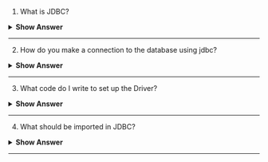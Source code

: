 1. What is JDBC?

<details><summary><b> Show Answer</b></summary>
  
<blockquote>

JDBC stands for Java Database Connectivity. It is a Java API which is used to interact with relational databases. JDBC provides a standard set of interfaces that allow the user to connect to a database and retrieve or modify data in the database. 

</blockquote>

</details>

---

2. How do you make a connection to the database using jdbc?

<details><summary><b> Show Answer</b></summary>
  
<blockquote>

To make a connection to the database using jdbc first we have to load the JDBC driver for the database you want to connect to using the `Class.forName()` method. then we can create a create a `Connection` object using the `DriverManager.getConnection()` method and providing the URL, username, and password for the database. Then create a `Statement` using the `Connection.createStatement()` method. Then we can use `executeQuery()` method to run the queries on the database and fetch the result. The result received by the database can be stored in `ResultSet` object.

</blockquote>

</details>

---

3. What code do I write to set up the Driver?

<details><summary><b> Show Answer</b></summary>
  
<blockquote>

To set up the driver in a Java application, first, you need to download the JDBC driver JAR file and add it to the project's classpath. Then, you can load the JDBC driver class using the `Class.forName()` method. Once the driver class is loaded, you can establish a connection to the database using the `DriverManager.getConnection()` method, which takes the database's URL, username, and password as parameters. However, the `DriverManager.getConnection()` method may throw an `SQLException`, so it is important to write exception-handling code to handle any errors that may occur.

</blockquote>

</details>

---


4. What should be imported in JDBC?

<details><summary><b> Show Answer</b></summary>
  
<blockquote>



</blockquote>

</details>

---


